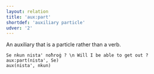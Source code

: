 ```yaml
---
layout: relation
title: 'aux:part'
shortdef: 'auxiliary particle'
udver: '2'
---
```


An auxiliary that is a particle rather than a verb.

~~~ sdparse
Se nkun nista' noħroġ ? \n Will I be able to get out ?
aux:part(nista', Se)
aux(nista', nkun)
~~~
<!-- Interlanguage links updated St lis 3 20:58:41 CET 2021 -->
